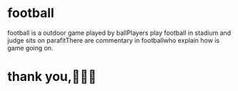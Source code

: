 <html>
<h1>football</h1>
<title>introduction</title>
<p1>football is a outdoor game played by ball</p1><p1>Players play football in stadium 
and judge sits on parafit</p1><p1>There are commentary 
in football</p1>who explain how is game going on.

<H1>thank you,🙏🙏😊</H1>


